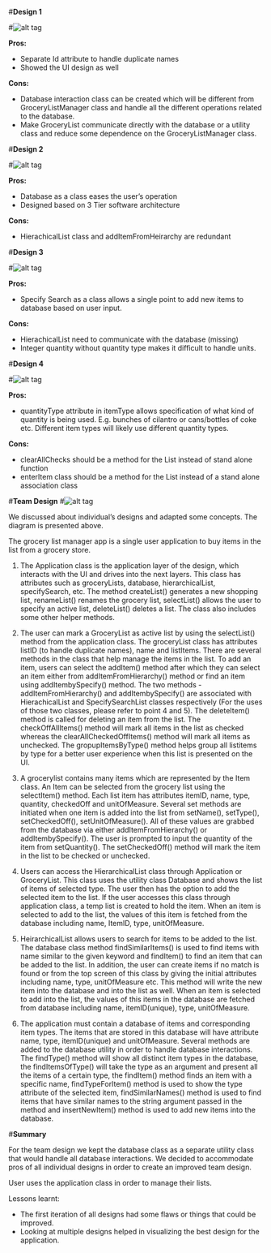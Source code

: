 #**Design 1**

#![alt tag](images/design-agoel63.png)

**Pros:** 

 - Separate Id attribute to handle duplicate names
 - Showed the UI design as well

**Cons:**

 - Database interaction class can be created which will be different from GroceryListManager class and handle all the different operations related to the database.
 - Make GroceryList communicate directly with the database or a utility class and reduce some dependence on the GroceryListManager class.

#**Design 2**

#![alt tag](images/design-dnelson42.png)

**Pros:** 

 - Database as a class eases the user’s operation
 - Designed based on 3 Tier software architecture

**Cons:**

 - HierachicalList class and addItemFromHeirarchy are redundant

#**Design 3**

#![alt tag](images/design-sxu332.png)

**Pros:** 

 - Specify Search as a class allows a single point to add new items to database based on user input. 

**Cons:**

 - HierachicalList need to communicate with the database (missing)
 - Integer quantity without quantity type makes it difficult to handle units.

#**Design 4**

#![alt tag](images/design-zahmad8.png)

**Pros:** 

 - quantityType attribute in itemType allows specification of what kind of quantity is being used. E.g. bunches of cilantro or cans/bottles of coke etc. Different item types will likely use different quantity types. 

**Cons:**

 - clearAllChecks should be a method for the List instead of stand alone function
 - enterItem class should be a method for the List instead of a stand alone association class


#**Team Design**
#![alt tag](images/design-team.jpg)

We discussed about individual’s designs and adapted some concepts. The diagram is presented above.


The grocery list manager app is a single user application to buy items in the list from a grocery store. 

1. The Application class is the application layer of the design, which interacts with the UI and drives into the next layers. This class has attributes such as groceryLists, database, hierarchicalList, specifySearch, etc. The method createList() generates a new shopping list, renameList() renames the grocery list, selectList() allows the user to specify an active list, deleteList() deletes a list. The class also includes some other helper methods.

2. The user can mark a GroceryList as active list by using the selectList() method from the application class. The groceryList class has attributes listID (to handle duplicate names), name and listItems. There are several methods in the class that help manage the items in the list.  To add an item, users can select the addItem() method after which they can select an item either from addItemFromHierarchy() method or find an item using addItembySpecify() method. The two methods - addItemFromHierarchy() and addItembySpecify() are associated with HierachicalList and SpecifySearchList classes respectively (For the uses of those two classes, please refer to point 4 and 5). The deleteItem() method is called for deleting an item from the list. The checkOffAllItems() method will mark all items in the list as checked whereas the  clearAllCheckedOffItems() method will mark all items as unchecked. The gropupItemsByType() method helps group all listitems by type for a better user experience when this list is presented on the UI.


3. A grocerylist contains many items which are represented by the Item class. An Item can be selected from the grocery list using the selectItem() method. Each list item has attributes  itemID, name, type, quantity, checkedOff and unitOfMeasure. Several set methods are initiated when one item is added into the list from setName(), setType(), setCheckedOff(), setUnitOfMeasure(). All of these values are grabbed from the database via either addItemFromHierarchy() or addItembySpecify(). The user is prompted to input the quantity of the item from setQuantity(). The setCheckedOff() method will mark the item in the list to be checked or unchecked. 

4. Users can access the HierarchicalList class through Application or GroceryList. This class uses the utility class Database and shows the list of items of selected type. The user then has the option to add the selected item to the list. If the user accesses this class through application class, a temp list is created to hold the item. When an item is selected to add to the list, the values of this item is fetched from the database including name, ItemID, type, unitOfMeasure.

5. HeirarchicalList allows users to search for items to be added to the list. The database class method findSimilarItems() is used to find items with name similar to the given keyword and findItem() to find an item that can be added to the list. In addition, the user can create items if no match is found or from the top screen of this class by giving the initial attributes including name, type, unitOfMeasure etc. This method will write the new item into the database and into the list as well. When an item is selected to add into the list, the values of this items in the database are fetched from database including name, itemID(unique), type, unitOfMeasure.

6. The application must contain a database of items and corresponding item types. The items that are stored in this database will have attribute name, type, itemID(unique) and unitOfMeasure. Several methods are added to the database utility in order to handle database interactions. The findType() method will show all distinct item types in the database, the findItemsOfType() will take the type as an argument and present all the items of a certain type, the findItem() method finds an item with a specific name,  findTypeForItem() method is used to show the type attribute of the selected item,  findSimilarNames() method is used to find items that have similar names to the string argument passed in the method and insertNewItem() method is used to add new items into the database.




#**Summary**

For the team design we kept the database class as a separate utility class that would handle all database interactions. We decided to accommodate pros of all individual designs in order to create an improved team design.

User uses the application class in order to manage their lists.

Lessons learnt: 
- The first iteration of all designs had some flaws or things that could be improved. 
- Looking at multiple designs helped in visualizing the best design for the application.

